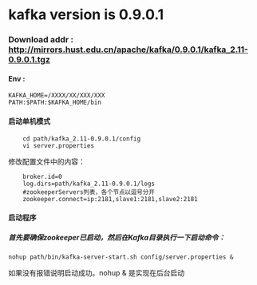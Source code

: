 # kafka version is 0.9.0.1

### Download addr : http://mirrors.hust.edu.cn/apache/kafka/0.9.0.1/kafka_2.11-0.9.0.1.tgz

#### Env : 
~~~
KAFKA_HOME=/XXXX/XX/XXX/XXX
PATH:$PATH:$KAFKA_HOME/bin
~~~

#### 启动单机模式
~~~
	cd path/kafka_2.11-0.9.0.1/config
	vi server.properties
~~~
修改配置文件中的内容：
~~~
	broker.id=0
	log.dirs=path/kafka_2.11-0.9.0.1/logs
	#zookeeperServers列表，各个节点以逗号分开
	zookeeper.connect=ip:2181,slave1:2181,slave2:2181
~~~
#### 启动程序
##### 首先要确保zookeeper已启动，然后在Kafka目录执行一下启动命令：
~~~
nohup path/bin/kafka-server-start.sh config/server.properties &
~~~
如果没有报错说明启动成功。nohup & 是实现在后台启动
